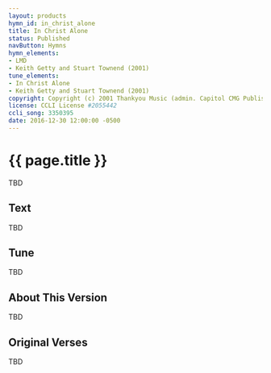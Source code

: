 ```yaml
---
layout: products
hymn_id: in_christ_alone
title: In Christ Alone
status: Published
navButton: Hymns
hymn_elements:
- LMD
- Keith Getty and Stuart Townend (2001)
tune_elements:
- In Christ Alone
- Keith Getty and Stuart Townend (2001)
copyright: Copyright (c) 2001 Thankyou Music (admin. Capitol CMG Publishing)
license: CCLI License #2055442
ccli_song: 3350395
date: 2016-12-30 12:00:00 -0500
---
```

# {{ page.title }}
TBD

## Text
TBD

## Tune
TBD

## About This Version
TBD

## Original Verses
TBD
